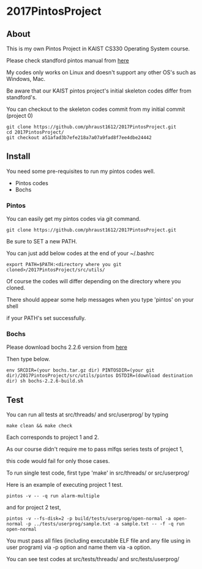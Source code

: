 # 2017PintosProject

## About

This is my own Pintos Project in KAIST CS330 Operating System course.

Please check standford pintos manual from [here](https://web.stanford.edu/class/cs140/projects/pintos/pintos.html)

My codes only works on Linux and doesn't support any other OS's such as Windows, Mac.

Be aware that our KAIST pintos project's initial skeleton codes differ from standford's.

You can checkout to the skeleton codes commit from my initial commit (project 0)

```shell
git clone https://github.com/phraust1612/2017PintosProject.git
cd 2017PintosProject/
git checkout a51afad3b7efe218a7a07a9fad8f7ee4dbe24442
```

## Install

You need some pre-requisites to run my pintos codes well.

* Pintos codes
* Bochs

### Pintos

You can easily get my pintos codes via git command.

```shell
git clone https://github.com/phraust1612/2017PintosProject.git
```

Be sure to SET a new PATH.

You can just add below codes at the end of your ~/.bashrc

```shell
export PATH=$PATH:<directory where you git cloned>/2017PintosProject/src/utils/
```

Of course the codes will differ depending on the directory where you cloned.

There should appear some help messages when you type 'pintos' on your shell

if your PATH's set successfully.

### Bochs

Please download bochs 2.2.6 version from [here](https://sourceforge.net/projects/bochs/files/bochs/2.2.6/)

Then type below.

```shell
env SRCDIR=(your bochs.tar.gz dir) PINTOSDIR=(your git dir)/2017PintosProject/src/utils/pintos DSTDIR=(download destination dir) sh bochs-2.2.6-build.sh
```

## Test

You can run all tests at src/threads/ and src/userprog/ by typing

```shell
make clean && make check
```

Each corresponds to project 1 and 2.

As our course didn't require me to pass mlfqs series tests of project 1,

this code would fail for only those cases.

To run single test code, first type 'make' in src/threads/ or src/userprog/

Here is an example of executing project 1 test.

```shell
pintos -v -- -q run alarm-multiple
```

and for project 2 test,

```shell
pintos -v --fs-disk=2 -p build/tests/userprog/open-normal -a open-normal -p ../tests/userprog/sample.txt -a sample.txt -- -f -q run open-normal
```

You must pass all files (including executable ELF file and any file using in user program) via -p option and name them via -a option.

You can see test codes at src/tests/threads/ and src/tests/userprog/

